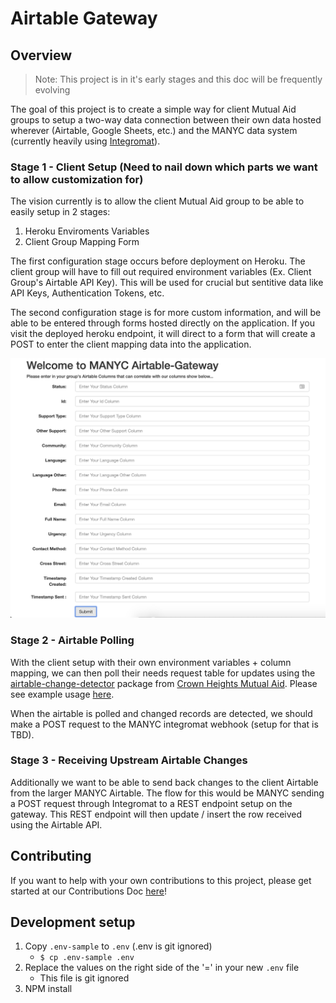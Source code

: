 # Airtable Gateway

## Overview

> Note: This project is in it's early stages and this doc will be frequently evolving

The goal of this project is to create a simple way for client Mutual Aid groups to setup a two-way data connection between their own data hosted wherever (Airtable, Google Sheets, etc.) and the MANYC data system (currently heavily using [Integromat](https://www.integromat.com/)).

### Stage 1 - Client Setup (Need to nail down which parts we want to allow customization for)
The vision currently is to allow the client Mutual Aid group to be able to easily setup in 2 stages:

1. Heroku Enviroments Variables
2. Client Group Mapping Form

The first configuration stage occurs before deployment on Heroku. The client group will have to fill out required environment variables (Ex. Client Group's Airtable API Key). This will be used for crucial but sentitive data like API Keys, Authentication Tokens, etc.

The second configuration stage is for more custom information, and will be able to be entered through forms hosted directly on the application. If you visit the deployed heroku endpoint, it will direct to a form that will create a POST to enter the client mapping data into the application.

![alt text](docs/images/form_example.png "Client Setup Form")

### Stage 2 - Airtable Polling
With the client setup with their own environment variables + column mapping, we can then poll their needs request table for updates using the [airtable-change-detector](https://github.com/crownheightsaid/airtable-change-detector) package from [Crown Heights Mutual Aid](https://github.com/crownheightsaid). Please see example usage [here](https://github.com/crownheightsaid/airtable-change-detector/blob/master/README.md).

When the airtable is polled and changed records are detected, we should make a POST request to the MANYC integromat webhook (setup for that is TBD).


### Stage 3 - Receiving Upstream Airtable Changes
Additionally we want to be able to send back changes to the client Airtable from the larger MANYC Airtable. The flow for this would be MANYC sending a POST request through Integromat to a REST endpoint setup on the gateway. This REST endpoint will then update / insert the row received using the Airtable API.


## Contributing
If you want to help with your own contributions to this project, please get started at our Contributions Doc [here](CONTRIBUTING.md)!

## Development setup
1. Copy `.env-sample` to `.env` (.env is git ignored)
   - `$ cp .env-sample .env`
2. Replace the values on the right side of the '=' in your new `.env` file
   - This file is git ignored
3. NPM install

